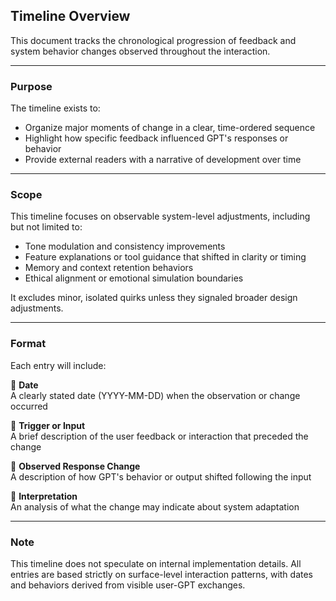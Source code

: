 ## Timeline Overview

This document tracks the chronological progression of feedback and system behavior changes observed throughout the interaction.

---

### Purpose

The timeline exists to:

- Organize major moments of change in a clear, time-ordered sequence
- Highlight how specific feedback influenced GPT's responses or behavior
- Provide external readers with a narrative of development over time

---

### Scope

This timeline focuses on observable system-level adjustments, including but not limited to:

- Tone modulation and consistency improvements
- Feature explanations or tool guidance that shifted in clarity or timing
- Memory and context retention behaviors
- Ethical alignment or emotional simulation boundaries

It excludes minor, isolated quirks unless they signaled broader design adjustments.

---

### Format

Each entry will include:

📌 **Date**  
A clearly stated date (YYYY-MM-DD) when the observation or change occurred

📌 **Trigger or Input**  
A brief description of the user feedback or interaction that preceded the change

📌 **Observed Response Change**  
A description of how GPT's behavior or output shifted following the input

📌 **Interpretation**  
An analysis of what the change may indicate about system adaptation

---

### Note

This timeline does not speculate on internal implementation details. All entries are based strictly on surface-level interaction patterns, with dates and behaviors derived from visible user-GPT exchanges.


